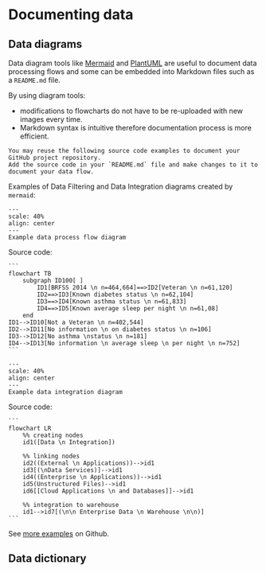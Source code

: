 # Documenting data

## Data diagrams

Data diagram tools like  [Mermaid](https://github.com/mermaid-js/mermaid#readme) and [PlantUML](https://plantuml.com) 
are useful to document data processing flows and some can be embedded into Markdown files such as a `README.md` file.

By using diagram tools:
* modifications to flowcharts do not have to be re-uploaded with new images every time.
* Markdown syntax is intuitive therefore documentation process is more efficient. 

```{tip}
You may reuse the following source code examples to document your GitHub project repository.
Add the source code in your `README.md` file and make changes to it to document your data flow.
```

Examples of Data Filtering and Data Integration diagrams created by `mermaid`:

```{figure} imgs/process_flow.png
---
scale: 40%
align: center 
---
Example data process flow diagram
```

Source code:
````
```
flowchart TB
    subgraph ID100[ ]
        ID1[BRFSS 2014 \n n=464,664]==>ID2[Veteran \n n=61,120]
        ID2==>ID3[Known diabetes status \n n=62,104]
        ID3==>ID4[Known asthma status \n n=61,833]
        ID4==>ID5[Known average sleep per night \n n=61,08]
    end
ID1-->ID10[Not a Veteran \n n=402,544]
ID2-->ID11[No information \n on diabetes status \n n=106]
ID3-->ID12[No asthma \nstatus \n n=181]
ID4-->ID13[No information \n average sleep \n per night \n n=752]
``` 
````

```{figure} imgs/data_integration.png
---
scale: 40%
align: center 
---
Example data integration diagram
```

Source code:
````
```
flowchart LR
    %% creating nodes
    id1([Data \n Integration])
    
    %% linking nodes
    id2((External \n Applications))-->id1
    id3[(\nData Services)]-->id1
    id4((Enterprise \n Applications))-->id1
    id5(Unstructured Files)-->id1
    id6[[Cloud Applications \n and Databases]]-->id1
    
    %% integration to warehouse
    id1-->id7[(\n\n Enterprise Data \n Warehouse \n\n)]
```
````

See [more examples](https://github.com/NSAPH-Data-Processing/sql-utils/tree/develop/docs) on Github.

## Data dictionary
